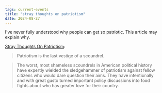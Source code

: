 ```yaml
---
tags: current-events
title: "stray thoughts on patriotism"
date: 2024-08-27
---
```


I've never fully understood why people can get so patriotic. This article may explain why.

[Stray Thoughts On Patriotism](https://bad-faith-times.ghost.io/stray-thoughts-on-patriotism/):

> Patriotism is the last vestige of a scoundrel.

> The worst, most shameless scoundrels in American political history have expertly wielded the sledgehammer of patriotism against fellow citizens who would dare question their aims. They have intentionally and with great gusto turned important policy discussions into food fights about who has greater love for their country.

